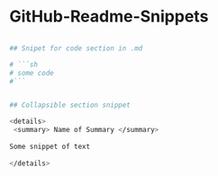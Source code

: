 # GitHub-Readme-Snippets

```sh

## Snipet for code section in .md

# ```sh
# some code
#```

```

```sh

## Collapsible section snippet

<details>
 <summary> Name of Summary </summary> 
  
Some snippet of text
 
</details>




```


